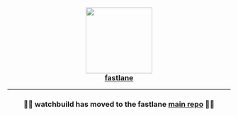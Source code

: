 
<h3 align="center">
  <a href="https://github.com/fastlane/fastlane">
    <img src="https://raw.githubusercontent.com/fastlane/fastlane/master/fastlane/assets/fastlane.png" width="150" />
    <br />
    fastlane
  </a>
</h3>

------
<h3 align="center">💎🚀 <b>watchbuild</b> has moved to the <b>fastlane</b> <a href='https://github.com/fastlane/fastlane/tree/master/watchbuild'>main repo</a> 🚀💎</h2>
